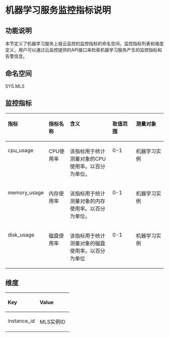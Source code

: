 # 机器学习服务监控指标说明<a name="ZH-CN_TOPIC_0056998409"></a>

## 功能说明<a name="section14667520152740"></a>

本节定义了机器学习服务上报云监控的监控指标的命名空间，监控指标列表和维度定义，用户可以通过云监控提供的API接口来检索机器学习服务产生的监控指标和告警信息。

## 命名空间<a name="section22313195152740"></a>

SYS.MLS

## 监控指标<a name="section25974227152740"></a>

<a name="table23537675152740"></a>
<table><thead align="left"><tr id="row46575645152740"><th class="cellrowborder" valign="top" width="15.308469153084694%" id="mcps1.1.6.1.1"><p id="p14530935152740"><a name="p14530935152740"></a><a name="p14530935152740"></a>指标</p>
</th>
<th class="cellrowborder" valign="top" width="14.288571142885711%" id="mcps1.1.6.1.2"><p id="p36155114152740"><a name="p36155114152740"></a><a name="p36155114152740"></a>指标名称</p>
</th>
<th class="cellrowborder" valign="top" width="31.146885311468854%" id="mcps1.1.6.1.3"><p id="p42883101152740"><a name="p42883101152740"></a><a name="p42883101152740"></a>含义</p>
</th>
<th class="cellrowborder" valign="top" width="16.83831616838316%" id="mcps1.1.6.1.4"><p id="p50979128152740"><a name="p50979128152740"></a><a name="p50979128152740"></a>取值范围</p>
</th>
<th class="cellrowborder" valign="top" width="22.417758224177582%" id="mcps1.1.6.1.5"><p id="p1586428151818"><a name="p1586428151818"></a><a name="p1586428151818"></a>测量对象</p>
</th>
</tr>
</thead>
<tbody><tr id="row3484232152740"><td class="cellrowborder" valign="top" width="15.308469153084694%" headers="mcps1.1.6.1.1 "><p id="p13787405152740"><a name="p13787405152740"></a><a name="p13787405152740"></a>cpu_usage</p>
</td>
<td class="cellrowborder" valign="top" width="14.288571142885711%" headers="mcps1.1.6.1.2 "><p id="p43038043152740"><a name="p43038043152740"></a><a name="p43038043152740"></a>CPU使用率</p>
</td>
<td class="cellrowborder" valign="top" width="31.146885311468854%" headers="mcps1.1.6.1.3 "><p id="p63529433152740"><a name="p63529433152740"></a><a name="p63529433152740"></a>该指标用于统计测量对象的CPU使用率。以百分为单位。</p>
</td>
<td class="cellrowborder" valign="top" width="16.83831616838316%" headers="mcps1.1.6.1.4 "><p id="p45610415152740"><a name="p45610415152740"></a><a name="p45610415152740"></a>0-1</p>
</td>
<td class="cellrowborder" valign="top" width="22.417758224177582%" headers="mcps1.1.6.1.5 "><p id="p3456134152740"><a name="p3456134152740"></a><a name="p3456134152740"></a>机器学习实例</p>
</td>
</tr>
<tr id="row31105209152740"><td class="cellrowborder" valign="top" width="15.308469153084694%" headers="mcps1.1.6.1.1 "><p id="p36494004152740"><a name="p36494004152740"></a><a name="p36494004152740"></a>memory_usage</p>
</td>
<td class="cellrowborder" valign="top" width="14.288571142885711%" headers="mcps1.1.6.1.2 "><p id="p3224323152740"><a name="p3224323152740"></a><a name="p3224323152740"></a>内存使用率</p>
</td>
<td class="cellrowborder" valign="top" width="31.146885311468854%" headers="mcps1.1.6.1.3 "><p id="p59843599152740"><a name="p59843599152740"></a><a name="p59843599152740"></a>该指标用于统计测量对象的内存使用率。以百分为单位。</p>
</td>
<td class="cellrowborder" valign="top" width="16.83831616838316%" headers="mcps1.1.6.1.4 "><p id="p15493311152740"><a name="p15493311152740"></a><a name="p15493311152740"></a>0-1</p>
</td>
<td class="cellrowborder" valign="top" width="22.417758224177582%" headers="mcps1.1.6.1.5 "><p id="p46998651152740"><a name="p46998651152740"></a><a name="p46998651152740"></a>机器学习实例</p>
</td>
</tr>
<tr id="row20334682152740"><td class="cellrowborder" valign="top" width="15.308469153084694%" headers="mcps1.1.6.1.1 "><p id="p36496532152740"><a name="p36496532152740"></a><a name="p36496532152740"></a>disk_usage</p>
</td>
<td class="cellrowborder" valign="top" width="14.288571142885711%" headers="mcps1.1.6.1.2 "><p id="p3429135152740"><a name="p3429135152740"></a><a name="p3429135152740"></a>磁盘使用率</p>
</td>
<td class="cellrowborder" valign="top" width="31.146885311468854%" headers="mcps1.1.6.1.3 "><p id="p9324531152740"><a name="p9324531152740"></a><a name="p9324531152740"></a>该指标用于统计测量对象的磁盘使用率。以百分为单位</p>
</td>
<td class="cellrowborder" valign="top" width="16.83831616838316%" headers="mcps1.1.6.1.4 "><p id="p17089510152740"><a name="p17089510152740"></a><a name="p17089510152740"></a>0-1</p>
</td>
<td class="cellrowborder" valign="top" width="22.417758224177582%" headers="mcps1.1.6.1.5 "><p id="p42073107152740"><a name="p42073107152740"></a><a name="p42073107152740"></a>机器学习实例</p>
</td>
</tr>
</tbody>
</table>

## 维度<a name="section52478496152740"></a>

<a name="table22899765152740"></a>
<table><thead align="left"><tr id="row31762537152740"><th class="cellrowborder" valign="top" width="50%" id="mcps1.1.3.1.1"><p id="p22628736152740"><a name="p22628736152740"></a><a name="p22628736152740"></a>Key</p>
</th>
<th class="cellrowborder" valign="top" width="50%" id="mcps1.1.3.1.2"><p id="p20988290152740"><a name="p20988290152740"></a><a name="p20988290152740"></a>Value</p>
</th>
</tr>
</thead>
<tbody><tr id="row22329945152740"><td class="cellrowborder" valign="top" width="50%" headers="mcps1.1.3.1.1 "><p id="p63895149152740"><a name="p63895149152740"></a><a name="p63895149152740"></a>instance_id</p>
</td>
<td class="cellrowborder" valign="top" width="50%" headers="mcps1.1.3.1.2 "><p id="p8124581152740"><a name="p8124581152740"></a><a name="p8124581152740"></a>MLS实例ID</p>
</td>
</tr>
</tbody>
</table>

